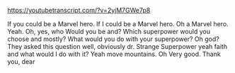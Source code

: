 https://youtubetranscript.com/?v=2yjM7GWe7p8

 If you could be a Marvel hero. If I could be a Marvel hero. Oh a Marvel hero. Yeah. Oh, yes, who Would you be and? Which superpower would you choose and mostly? What would you do with your superpower? Oh god? They asked this question well, obviously dr. Strange Superpower yeah faith and what would I do with it? Yeah move mountains. Oh Very good. Thank you, dear
